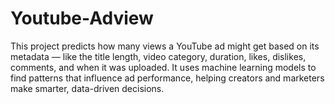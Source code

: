 # Youtube-Adview
This project predicts how many views a YouTube ad might get based on its metadata — like the title length, video category, duration, likes, dislikes, comments, and when it was uploaded. It uses machine learning models to find patterns that influence ad performance, helping creators and marketers make smarter, data-driven decisions.
